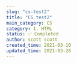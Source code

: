 ```yaml
---
slug: "cs-test2"
title: "CS test2"
main_category: CS
category: 1. HTML
status: ✅ Completed
author: scott scott
created_time: 2021-03-10
updated_time: 2021-03-28
---
```

